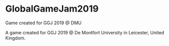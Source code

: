 # GlobalGameJam2019
Game created for GGJ 2019 @ DMU

A game created for GGJ 2019 @ De Montfort University in Leicester, United Kingdom.
